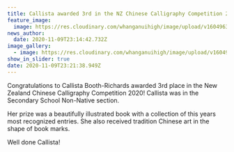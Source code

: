 ```yaml
---
title: Callista awarded 3rd in the NZ Chinese Calligraphy Competition 2020
feature_image:
  image: https://res.cloudinary.com/whanganuihigh/image/upload/v1604963820/News/Callista-no-4.jpg
news_author:
  date: 2020-11-09T23:14:42.732Z
image_gallery:
  - image: https://res.cloudinary.com/whanganuihigh/image/upload/v1604964154/News/Callista-no-2.NZ-chinese-work.jpg
show_in_slider: true
date: 2020-11-09T23:21:38.949Z
---
```

Congratulations to Callista Booth-Richards awarded 3rd place in the New Zealand Chinese Calligraphy Competition 2020! 
Callista was in the Secondary School Non-Native section.

Her prize was a beautifully illustrated book with a collection of this years most recognized entries. She also received tradition Chinese art in the shape of book marks.

Well done Callista!